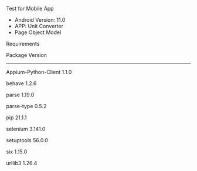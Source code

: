 Test for Mobile App

*  Android Version: 11.0
*  APP: Unit Converter
*  Page Object Model

Requirements 

Package              Version
-------------------- -------
Appium-Python-Client 1.1.0

behave               1.2.6

parse                1.19.0

parse-type           0.5.2

pip                  21.1.1

selenium             3.141.0

setuptools           56.0.0

six                  1.15.0

urllib3              1.26.4
